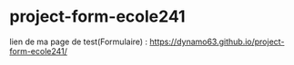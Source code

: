 # project-form-ecole241
lien de ma page de test(Formulaire) : https://dynamo63.github.io/project-form-ecole241/
